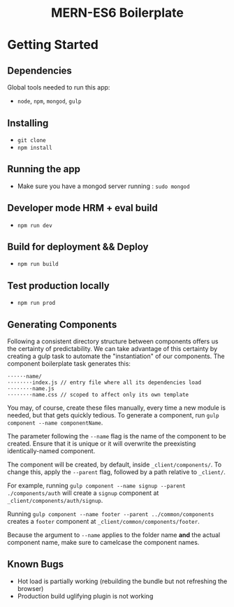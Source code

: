 <h1 align='center'>MERN-ES6 Boilerplate</h1>

# Getting Started
## Dependencies
Global tools needed to run this app:
* `node`, `npm`, `mongod`, `gulp` 

## Installing
* `git clone`
* `npm install`

## Running the app
* Make sure you have a mongod server running : `sudo mongod`

## Developer mode HRM + eval build  
* `npm run dev`

## Build for deployment && Deploy
* `npm run build`

## Test production locally
* `npm run prod`

## Generating Components

Following a consistent directory structure between components offers us the certainty of predictability. We can take advantage of this certainty by creating a gulp task to automate the "instantiation" of our components. The component boilerplate task generates this:
```
⋅⋅⋅⋅⋅⋅name/
⋅⋅⋅⋅⋅⋅⋅⋅index.js // entry file where all its dependencies load
⋅⋅⋅⋅⋅⋅⋅⋅name.js
⋅⋅⋅⋅⋅⋅⋅⋅name.css // scoped to affect only its own template
```
You may, of course, create these files manually, every time a new module is needed, but that gets quickly tedious.
To generate a component, run `gulp component --name componentName`.

The parameter following the `--name` flag is the name of the component to be created. Ensure that it is unique or it will overwrite the preexisting identically-named component.

The component will be created, by default, inside `_client/components/`. To change this, apply the `--parent` flag, followed by a path relative to `_client/`.

For example, running `gulp component --name signup --parent ./components/auth` will create a `signup` component at `_client/components/auth/signup`.  

Running `gulp component --name footer --parent ../common/components` creates a `footer` component at `_client/common/components/footer`.  

Because the argument to `--name` applies to the folder name **and** the actual component name, make sure to camelcase the component names.

## Known Bugs
* Hot load is partially working (rebuilding the bundle but not refreshing the browser)
* Production build uglifying plugin is not working
